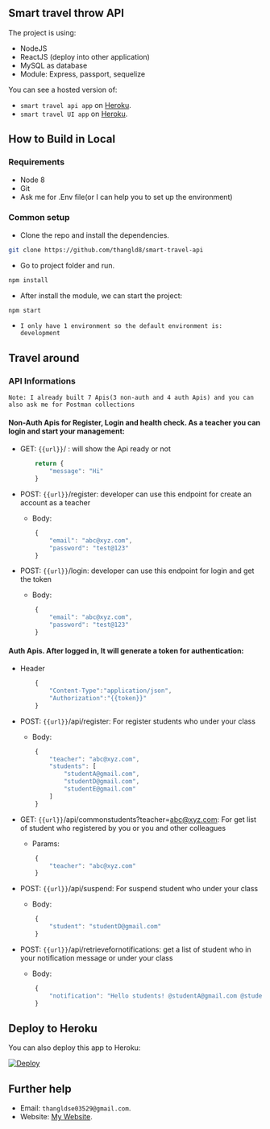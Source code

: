 ## Smart travel throw API

The project is using:
- NodeJS
- ReactJS (deploy into other application)
- MySQL as database
- Module: Express, passport, sequelize

You can see a hosted version of:
-  `smart travel api app` on <a href="https://api-smart-travel.herokuapp.com/" target="_blank">Heroku</a>.
-  `smart travel UI app` on <a href="https://smart-travel-ui.herokuapp.com/" target="_blank">Heroku</a>.

## How to Build in Local

### Requirements

* Node 8
* Git
* Ask me for .Env file(or I can help you to set up the environment)

### Common setup

* Clone the repo and install the dependencies.

```bash
git clone https://github.com/thangld8/smart-travel-api
```
* Go to project folder and run.

```bash
npm install
```
* After install the module, we can start the project:

```bash
npm start
```

- `I only have 1 environment so the default environment is: development`

## Travel around

### API Informations
`Note: I already built 7 Apis(3 non-auth and 4 auth Apis) and you can also ask me for Postman collections`
#### Non-Auth Apis for Register, Login and health check. As a teacher you can login and start your management:

- GET: `{{url}}`/ :  will show the Api ready or not 
    ```Javascript
        return {
            "message": "Hi"
        }
    ```
- POST: `{{url}}`/register: developer can use this endpoint for create an account as a teacher

    * Body:
    ```Javascript
        {
	        "email": "abc@xyz.com",
	        "password": "test@123"
        }
    ```
- POST: `{{url}}`/login: developer can use this endpoint for login and get the token

    * Body:
    ```Javascript
        {
	        "email": "abc@xyz.com",
	        "password": "test@123"
        }
    ```
#### Auth Apis. After logged in, It  will generate a token for authentication:

- Header
    ```Javascript
        {
            "Content-Type":"application/json",
            "Authorization":"{{token}}"
        }
    ```

- POST: `{{url}}`/api/register: For register students who under your class

    * Body:
    ```Javascript
        {
	        "teacher": "abc@xyz.com",
	        "students": [
		        "studentA@gmail.com",
		        "studentD@gmail.com",
		        "studentE@gmail.com"
	        ]
        }
    ```
- GET: `{{url}}`/api/commonstudents?teacher=abc@xyz.com: For get list of student who registered by you or you and other colleagues

    * Params:
    ```Javascript
        {
	        "teacher": "abc@xyz.com"
        }
    ```
- POST: `{{url}}`/api/suspend: For suspend student who under your class

    * Body:
    ```Javascript
        {
	        "student": "studentD@gmail.com"
        }
    ```

- POST: `{{url}}`/api/retrievefornotifications: get a list of student who in your notification message or under your class

    * Body:
    ```Javascript
        {
	        "notification": "Hello students! @studentA@gmail.com @studentD@gmail.com @studentE@gmail.com @123akaka@"
        }
    ```
## Deploy to Heroku

You can also deploy this app to Heroku:

[![Deploy](https://www.herokucdn.com/deploy/button.svg)](https://heroku.com/deploy)

## Further help

- Email: `thangldse03529@gmail.com`.
- Website: <a href="http://thangldcv.herokuapp.com" target="_blank">My Website</a>.